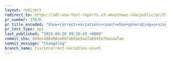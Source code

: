 ```yaml
---
layout: redirect
redirect_to: https://a8c-woo-test-reports.s3.amazonaws.com/public/pr/37876/api/index.html
pr_number: 37876
pr_title_encoded: "Show+correct+variations+count+when+generating+a+single+variation"
pr_test_type: api
last_published: "2023-04-20 09:26:43 +0000"
commit_sha: d4dec498a98ce6bfab0ae5ae7a8942e7dacaafaa
commit_message: "Changelog"
branch_name: fix/incorrect-variation-count
---
```


